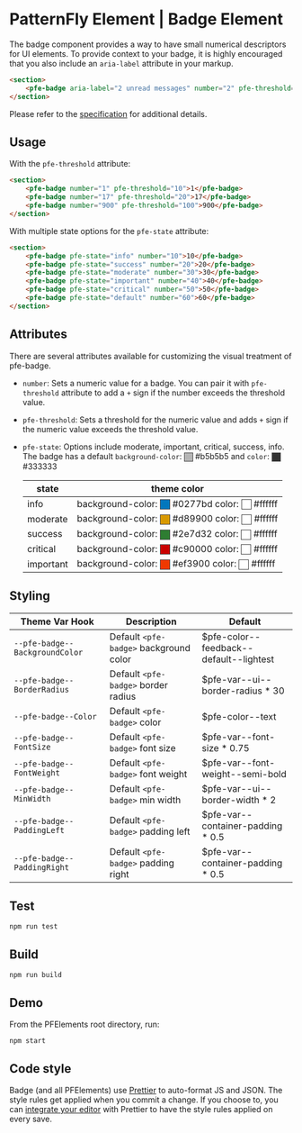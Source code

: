 # PatternFly Element | Badge Element

The badge component provides a way to have small numerical descriptors for UI elements. To provide context to your badge, it is highly encouraged that you also include an `aria-label` attribute in your markup.

```html
<section>
    <pfe-badge aria-label="2 unread messages" number="2" pfe-threshold="10">2</pfe-badge>
</section>
```

Please refer to the [specification](https://www.w3.org/TR/wai-aria/#aria-label) for additional details.

## Usage

With the `pfe-threshold` attribute:

```html
<section>
    <pfe-badge number="1" pfe-threshold="10">1</pfe-badge>
    <pfe-badge number="17" pfe-threshold="20">17</pfe-badge>
    <pfe-badge number="900" pfe-threshold="100">900</pfe-badge>
</section>
```
With multiple state options for the `pfe-state` attribute:

```html
<section>
    <pfe-badge pfe-state="info" number="10">10</pfe-badge>
    <pfe-badge pfe-state="success" number="20">20</pfe-badge>
    <pfe-badge pfe-state="moderate" number="30">30</pfe-badge>
    <pfe-badge pfe-state="important" number="40">40</pfe-badge>
    <pfe-badge pfe-state="critical" number="50">50</pfe-badge>
    <pfe-badge pfe-state="default" number="60">60</pfe-badge>
</section>
```

## Attributes

<style>
    .color-preview {
        display: inline-block;
        width: 1em;
        height: 1em;
        vertical-align: middle;
        border: 1px solid #444;
    }
</style>

There are several attributes available for customizing the visual treatment of pfe-badge.

- `number`: Sets a numeric value for a badge. You can pair it with `pfe-threshold` attribute to add a `+` sign if the number exceeds the threshold value.

- `pfe-threshold`: Sets a threshold for the numeric value and adds `+` sign if the numeric value exceeds the threshold value.

- `pfe-state`: Options include moderate, important, critical, success, info. The badge has a default
`background-color`: <span class="color-preview" style="background-color:#b5b5b5"></span> #b5b5b5 and
`color`: <span class="color-preview" style="background-color:#333"></span> #333333

    | state     | theme color                                                                    |
    |-----------|--------------------------------------------------------------------------------|
    | info      | background-color: <span class="color-preview" style="background-color:#0277bd"></span> #0277bd color: <span class="color-preview" style="background-color:#fff"></span> #ffffff    |
    | moderate  | background-color: <span class="color-preview" style="background-color:#d89900"></span> #d89900 color: <span class="color-preview" style="background-color:#fff"></span> #ffffff    |
    | success   | background-color: <span class="color-preview" style="background-color:#2e7d32"></span> #2e7d32 color: <span class="color-preview" style="background-color:#fff"></span> #ffffff    |
    | critical  | background-color: <span class="color-preview" style="background-color:#c90000"></span> #c90000 color: <span class="color-preview" style="background-color:#fff"></span> #ffffff    |
    | important | background-color: <span class="color-preview" style="background-color:#ef3900"></span> #ef3900 color: <span class="color-preview" style="background-color:#fff"></span> #ffffff    |

## Styling


| Theme Var Hook                                        | Description                                               | Default                                     |
| ----------------------------------------------------- | --------------------------------------------------------- | ------------------------------------------- |
| `--pfe-badge--BackgroundColor`                        | Default `<pfe-badge>` background color                    | $pfe-color--feedback--default--lightest     |
| `--pfe-badge--BorderRadius`                           | Default `<pfe-badge>` border radius                       | $pfe-var--ui--border-radius * 30            |
| `--pfe-badge--Color`                                  | Default `<pfe-badge>` color                               | $pfe-color--text                            |
| `--pfe-badge--FontSize`                               | Default `<pfe-badge>` font size                           | $pfe-var--font-size * 0.75                  |
| `--pfe-badge--FontWeight`                             | Default `<pfe-badge>` font weight                         | $pfe-var--font-weight--semi-bold            |
| `--pfe-badge--MinWidth`                               | Default `<pfe-badge>` min width                           | $pfe-var--ui--border-width * 2              |
| `--pfe-badge--PaddingLeft`                            | Default `<pfe-badge>` padding left                        | $pfe-var--container-padding * 0.5           |
| `--pfe-badge--PaddingRight`                           | Default `<pfe-badge>` padding right                       | $pfe-var--container-padding * 0.5           |


## Test

    npm run test

## Build

    npm run build

## Demo

From the PFElements root directory, run:

    npm start

## Code style

Badge (and all PFElements) use [Prettier][prettier] to auto-format JS and JSON. The style rules get applied when you commit a change. If you choose to, you can [integrate your editor][prettier-ed] with Prettier to have the style rules applied on every save.

[prettier]: https://github.com/prettier/prettier/
[prettier-ed]: https://github.com/prettier/prettier/#editor-integration
[web-component-tester]: https://github.com/Polymer/web-component-tester
